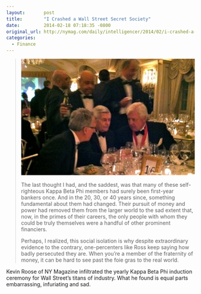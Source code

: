 ```yaml
---
layout:       post
title:        "I Crashed a Wall Street Secret Society"
date:         2014-02-18 07:18:35 -0800
original_url: http://nymag.com/daily/intelligencer/2014/02/i-crashed-a-wall-street-secret-society.html
categories:
  - Finance
---
```




 >   ![a_560x375.jpg](/assets/import/3a1def8a2c6ede63eaac4d6f359ab8df.jpg)  
 > 
 >  The last thought I had, and the saddest, was that many of these self-righteous Kappa Beta Phi members had surely been first-year bankers once. And in the 20, 30, or 40 years since, something fundamental about them had changed. Their pursuit of money and power had removed them from the larger world to the sad extent that, now, in the primes of their careers, the only people with whom they could be truly themselves were a handful of other prominent financiers. 
 > 
 >  Perhaps, I realized, this social isolation is why despite extraordinary evidence to the contrary, one-percenters like Ross keep saying how badly persecuted they are. When you’re a member of the fraternity of money, it can be hard to see past the foie gras to the real world. 

 Kevin Roose of NY Magazine infiltrated the yearly Kappa Beta Phi induction ceremony for Wall Street’s titans of industry. What he found is equal parts embarrassing, infuriating and sad. 
